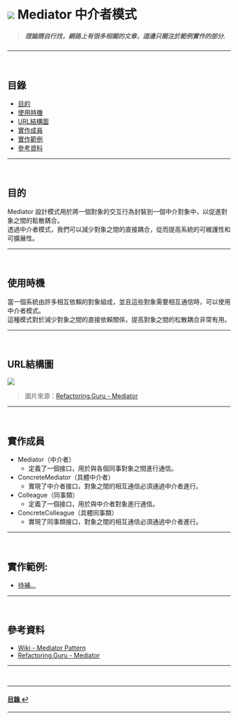 # ![](https://drive.google.com/uc?id=10INx5_pkhMcYRdx_OO4rXNXxcsvPtBYq) Mediator 中介者模式
> ##### 理論請自行找，網路上有很多相關的文章，這邊只關注於範例實作的部分.

---
<br>

<!--ts-->
## 目錄
* [目的](#目的)
* [使用時機](#使用時機)
* [URL結構圖](#url結構圖)
* [實作成員](#實作成員)
* [實作範例](#實作範例)
* [參考資料](#參考資料)
<!--te-->

---
<br>

## 目的
Mediator 設計模式用於將一個對象的交互行為封裝到一個中介對象中，以促進對象之間的鬆散耦合。<br>
透過中介者模式，我們可以減少對象之間的直接耦合，從而提高系統的可維護性和可擴展性。

---
<br>

## 使用時機
當一個系統由許多相互依賴的對象組成，並且這些對象需要相互通信時，可以使用中介者模式。<br>
這種模式對於減少對象之間的直接依賴關係，提高對象之間的松散耦合非常有用。

---
<br>

## URL結構圖
![](https://drive.google.com/uc?id=19MOdu_oTpqXq5q4f4Ec_9B9lAvePQaxR)
> 圖片來源：[Refactoring.Guru - Mediator](https://refactoring.guru/design-patterns/mediator)

---
<br>

## 實作成員
* Mediator（中介者）
  * 定義了一個接口，用於與各個同事對象之間進行通信。
* ConcreteMediator（具體中介者）
  * 實現了中介者接口，對象之間的相互通信必須通過中介者進行。
* Colleague（同事類）
  * 定義了一個接口，用於與中介者對象進行通信。
* ConcreteColleague（具體同事類）
  * 實現了同事類接口，對象之間的相互通信必須通過中介者進行。

---
<br>

## 實作範例:
- [待補...]() 

---
<br>

## 參考資料
* [Wiki - Mediator Pattern](https://en.wikipedia.org/wiki/Mediator_pattern) <br>
* [Refactoring.Guru - Mediator](https://refactoring.guru/design-patterns/mediator) <br>

---
<br>

---
<!--ts-->
#### [目錄 ↩](#目錄)
<!--te-->
---
